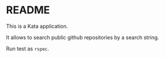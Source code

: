# README

This is a Kata application.

It allows to search public github repositories by a search string.

Run test as `rspec`.
